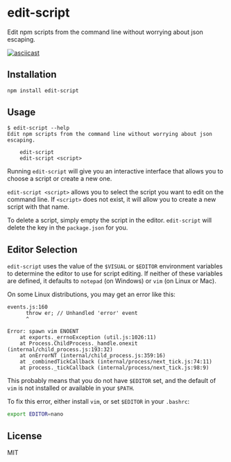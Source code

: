 # edit-script

Edit npm scripts from the command line without worrying about json escaping.

[![asciicast](https://asciinema.org/a/97693.png)](https://asciinema.org/a/97693)

## Installation

```bash
npm install edit-script
```

## Usage

```
$ edit-script --help
Edit npm scripts from the command line without worrying about json escaping.

    edit-script
    edit-script <script>
```

Running `edit-script` will give you an interactive interface that allows you to choose a script or create a new one.

`edit-script <script>` allows you to select the script you want to edit on the command line. If `<script>` does not exist, it will allow you to create a new script with that name.

To delete a script, simply empty the script in the editor. `edit-script` will delete the key in the `package.json` for you.

## Editor Selection

`edit-script` uses the value of the `$VISUAL` or `$EDITOR` environment variables to determine the editor to use for script editing. If neither of these variables are defined, it defaults to `notepad` (on Windows) or `vim` (on Linux or Mac).

On some Linux distributions, you may get an error like this:

```
events.js:160
      throw er; // Unhandled 'error' event
      ^

Error: spawn vim ENOENT
    at exports._errnoException (util.js:1026:11)
    at Process.ChildProcess._handle.onexit (internal/child_process.js:193:32)
    at onErrorNT (internal/child_process.js:359:16)
    at _combinedTickCallback (internal/process/next_tick.js:74:11)
    at process._tickCallback (internal/process/next_tick.js:98:9)
```

This probably means that you do not have `$EDITOR` set, and the default of `vim` is not installed or available in your `$PATH`.

To fix this error, either install `vim`, or set `$EDITOR` in your `.bashrc`:

```bash
export EDITOR=nano
```

## License

MIT

